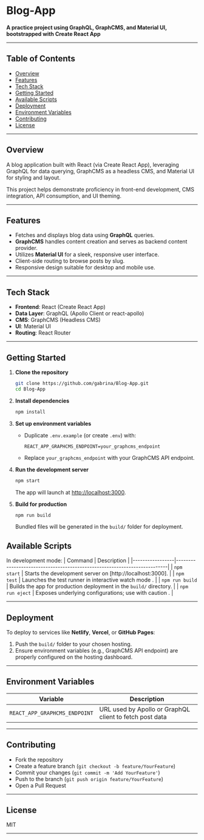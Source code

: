 # Blog-App

**A practice project using GraphQL, GraphCMS, and Material UI, bootstrapped with Create React App**

---

## Table of Contents

- [Overview](#overview)  
- [Features](#features)  
- [Tech Stack](#tech-stack)  
- [Getting Started](#getting-started)  
- [Available Scripts](#available-scripts)  
- [Deployment](#deployment)  
- [Environment Variables](#environment-variables)  
- [Contributing](#contributing) 
- [License](#license) 

---

## Overview

A blog application built with React (via Create React App), leveraging GraphQL for data querying, GraphCMS as a headless CMS, and Material UI for styling and layout.

This project helps demonstrate proficiency in front-end development, CMS integration, API consumption, and UI theming.

---

## Features

- Fetches and displays blog data using **GraphQL** queries.
- **GraphCMS** handles content creation and serves as backend content provider.
- Utilizes **Material UI** for a sleek, responsive user interface.
- Client-side routing to browse posts by slug.
- Responsive design suitable for desktop and mobile use.

---


## Tech Stack

- **Frontend**: React (Create React App)
- **Data Layer**: GraphQL (Apollo Client or react-apollo)
- **CMS**: GraphCMS (Headless CMS)
- **UI**: Material UI  
- **Routing**: React Router

---

## Getting Started

1. **Clone the repository**
    ```bash
    git clone https://github.com/gabrina/Blog-App.git
    cd Blog-App
    ```

2. **Install dependencies**
    ```bash
    npm install
    ```

3. **Set up environment variables**
    - Duplicate `.env.example` (or create `.env`) with:
      ```
      REACT_APP_GRAPHCMS_ENDPOINT=your_graphcms_endpoint
      ```
    - Replace `your_graphcms_endpoint` with your GraphCMS API endpoint.

4. **Run the development server**
    ```bash
    npm start
    ```
    The app will launch at [http://localhost:3000](http://localhost:3000).

5. **Build for production**
    ```bash
    npm run build
    ```
    Bundled files will be generated in the `build/` folder for deployment.


## Available Scripts

In development mode:
| Command         | Description                                                              |
|-----------------|--------------------------------------------------------------------------|
| `npm start`     | Starts the development server on [http://localhost:3000].                |
| `npm test`      | Launches the test runner in interactive watch mode .     |
| `npm run build` | Builds the app for production deployment in the `build/` directory. |
| `npm run eject` | Exposes underlying configurations; use with caution .    |

---

## Deployment

To deploy to services like **Netlify**, **Vercel**, or **GitHub Pages**:
1. Push the `build/` folder to your chosen hosting.
2. Ensure environment variables (e.g., GraphCMS API endpoint) are properly configured on the hosting dashboard.

---

## Environment Variables

| Variable                        | Description                          |
|---------------------------------|--------------------------------------|
| `REACT_APP_GRAPHCMS_ENDPOINT`  | URL used by Apollo or GraphQL client to fetch post data |

---

## Contributing


- Fork the repository  
- Create a feature branch (`git checkout -b feature/YourFeature`)  
- Commit your changes (`git commit -m 'Add YourFeature'`)  
- Push to the branch (`git push origin feature/YourFeature`)  
- Open a Pull Request

---

## License

MIT

---  

